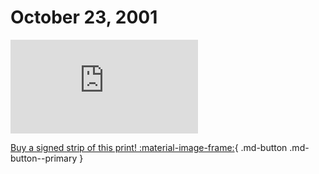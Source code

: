# October 23, 2001

![](https://www.achewood.com/comic.php?date=10232001)

[Buy a signed strip of this print! :material-image-frame:](https://achewood-holiday-pop-up.myshopify.com/products/strip#10232001){ .md-button .md-button--primary }
